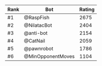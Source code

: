 Rank|Bot|Rating
---|---|---
#1|@RaspFish|2675
#2|@NilatacBot|2404
#3|@anti-bot|2154
#4|@CatNail|2059
#5|@pawnrobot|1786
#6|@MinOpponentMoves|1104
